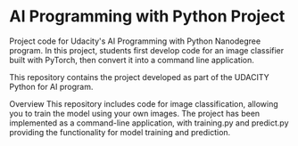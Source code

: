 # AI Programming with Python Project

Project code for Udacity's AI Programming with Python Nanodegree program. In this project, students first develop code for an image classifier built with PyTorch, then convert it into a command line application.

This repository contains the project developed as part of the UDACITY Python for AI program.

Overview
This repository includes code for image classification, allowing you to train the model using your own images. The project has been implemented as a command-line application, with training.py and predict.py providing the functionality for model training and prediction.
